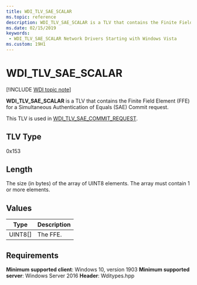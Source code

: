 ```yaml
---
title: WDI_TLV_SAE_SCALAR
ms.topic: reference
description: WDI_TLV_SAE_SCALAR is a TLV that contains the Finite Field Element (FFE) for a Simultaneous Authentication of Equals (SAE) Commit request.
ms.date: 02/15/2019
keywords:
 - WDI_TLV_SAE_SCALAR Network Drivers Starting with Windows Vista
ms.custom: 19H1
---
```


# WDI_TLV_SAE_SCALAR

[!INCLUDE [WDI topic note](../includes/wdi-version-warning.md)]

**WDI_TLV_SAE_SCALAR** is a TLV that contains the Finite Field Element (FFE) for a Simultaneous Authentication of Equals (SAE) Commit request.

This TLV is used in [WDI_TLV_SAE_COMMIT_REQUEST](wdi-tlv-sae-commit-request.md).

## TLV Type

0x153

## Length

The size (in bytes) of the array of UINT8 elements. The array must contain 1 or more elements.

## Values

| Type | Description |
| --- | --- |
| UINT8[] | The FFE. |

## Requirements

**Minimum supported client**: Windows 10, version 1903
**Minimum supported server**: Windows Server 2016
**Header**: Wditypes.hpp
